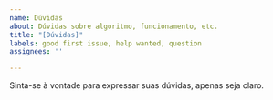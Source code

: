 ```yaml
---
name: Dúvidas
about: Dúvidas sobre algoritmo, funcionamento, etc.
title: "[Dúvidas]"
labels: good first issue, help wanted, question
assignees: ''

---
```


Sinta-se à vontade para expressar suas dúvidas, apenas seja claro.
